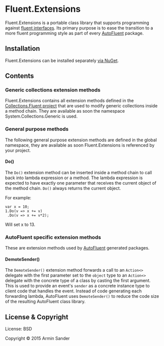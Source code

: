 # Fluent.Extensions

Fluent.Extensions is a portable class library that supports programming against [fluent interfaces](https://en.wikipedia.org/wiki/Fluent_interface). Its primary purpose is to ease the transition to a more fluent programming style as part of every [AutoFluent](https://github.com/pragmatrix/AutoFluent) package.

## Installation

Fluent.Extensions can be installed separately [via NuGet](https://www.nuget.org/packages/Collections.Fluent/).

## Contents

### Generic collections extension methods

Fluent.Extensions contains all extension methods defined in the [Collections.Fluent project](https://github.com/pragmatrix/Collections.Fluent) that are used to modify generic collections inside a method chain. They are available as soon the namespace System.Collections.Generic is used.

### General purpose methods

The following general purpose extension methods are defined in the global namespace, they are available as soon Fluent.Extensions is referenced by your project.

#### Do()

The `Do()` extension method can be inserted inside a method chain to call back into lambda expression or a method. The lambda expression is expected to have exactly one parameter that receives the current object of the method chain. `Do()` always returns the current object.

For example:

	var x = 10;
	1.Do(v => x += v)
	 .Do(v => x += v*2);

Will set x to 13.

### AutoFluent specific extension methods

These are extension methods used by [AutoFluent](https://github.com/pragmatrix/AutoFluent) generated packages.

#### DemoteSender()

The `DemoteSender()` extension method forwards a call to an `Action<>` delegate with the first parameter set to the `object` type to an `Action<>` delegate with the concrete type of a class by casting the first argument. This is used to provide an event's `sender` as a concrete instance type to client code that handles the event. Instead of code generating each forwarding lambda, AutoFluent uses `DemoteSender()` to reduce the code size of the resulting AutoFluent class library.

## License & Copyright

License: BSD

Copyright © 2015 Armin Sander
